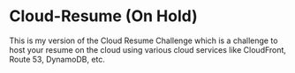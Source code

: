 # Cloud-Resume (On Hold)

This is my version of the Cloud Resume Challenge which is a challenge to host your resume on the cloud using various cloud services like CloudFront, Route 53, DynamoDB, etc.
